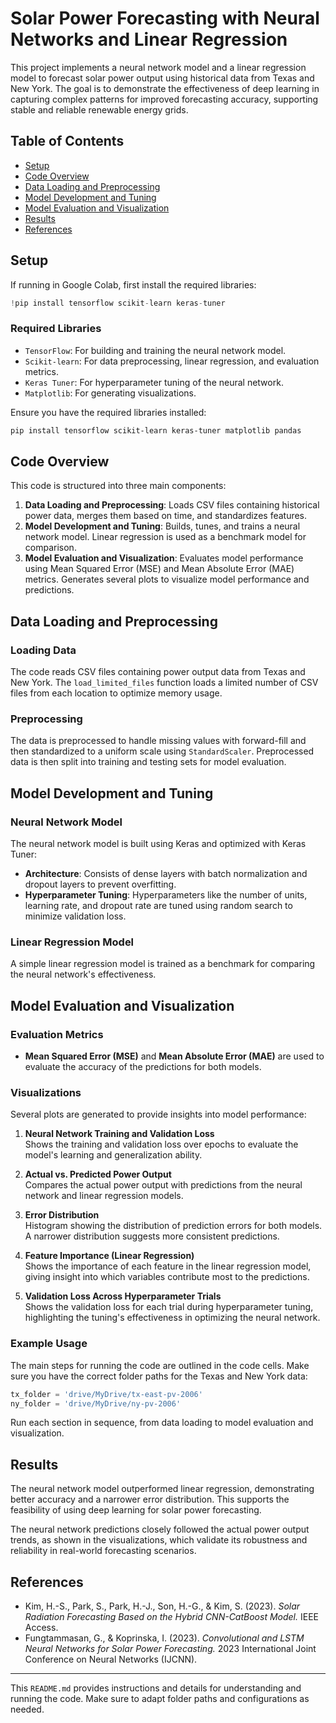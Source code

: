 
# Solar Power Forecasting with Neural Networks and Linear Regression

This project implements a neural network model and a linear regression model to forecast solar power output using historical data from Texas and New York. The goal is to demonstrate the effectiveness of deep learning in capturing complex patterns for improved forecasting accuracy, supporting stable and reliable renewable energy grids.

## Table of Contents
- [Setup](#setup)
- [Code Overview](#code-overview)
- [Data Loading and Preprocessing](#data-loading-and-preprocessing)
- [Model Development and Tuning](#model-development-and-tuning)
- [Model Evaluation and Visualization](#model-evaluation-and-visualization)
- [Results](#results)
- [References](#references)

## Setup

If running in Google Colab, first install the required libraries:
```python
!pip install tensorflow scikit-learn keras-tuner
```

### Required Libraries
- `TensorFlow`: For building and training the neural network model.
- `Scikit-learn`: For data preprocessing, linear regression, and evaluation metrics.
- `Keras Tuner`: For hyperparameter tuning of the neural network.
- `Matplotlib`: For generating visualizations.

Ensure you have the required libraries installed:
```bash
pip install tensorflow scikit-learn keras-tuner matplotlib pandas
```

## Code Overview

This code is structured into three main components:
1. **Data Loading and Preprocessing**: Loads CSV files containing historical power data, merges them based on time, and standardizes features.
2. **Model Development and Tuning**: Builds, tunes, and trains a neural network model. Linear regression is used as a benchmark model for comparison.
3. **Model Evaluation and Visualization**: Evaluates model performance using Mean Squared Error (MSE) and Mean Absolute Error (MAE) metrics. Generates several plots to visualize model performance and predictions.

## Data Loading and Preprocessing

### Loading Data
The code reads CSV files containing power output data from Texas and New York. The `load_limited_files` function loads a limited number of CSV files from each location to optimize memory usage.

### Preprocessing
The data is preprocessed to handle missing values with forward-fill and then standardized to a uniform scale using `StandardScaler`. Preprocessed data is then split into training and testing sets for model evaluation.

## Model Development and Tuning

### Neural Network Model
The neural network model is built using Keras and optimized with Keras Tuner:
- **Architecture**: Consists of dense layers with batch normalization and dropout layers to prevent overfitting.
- **Hyperparameter Tuning**: Hyperparameters like the number of units, learning rate, and dropout rate are tuned using random search to minimize validation loss.

### Linear Regression Model
A simple linear regression model is trained as a benchmark for comparing the neural network's effectiveness.

## Model Evaluation and Visualization

### Evaluation Metrics
- **Mean Squared Error (MSE)** and **Mean Absolute Error (MAE)** are used to evaluate the accuracy of the predictions for both models.

### Visualizations
Several plots are generated to provide insights into model performance:
1. **Neural Network Training and Validation Loss**  
   Shows the training and validation loss over epochs to evaluate the model's learning and generalization ability.

2. **Actual vs. Predicted Power Output**  
   Compares the actual power output with predictions from the neural network and linear regression models.

3. **Error Distribution**  
   Histogram showing the distribution of prediction errors for both models. A narrower distribution suggests more consistent predictions.

4. **Feature Importance (Linear Regression)**  
   Shows the importance of each feature in the linear regression model, giving insight into which variables contribute most to the predictions.

5. **Validation Loss Across Hyperparameter Trials**  
   Shows the validation loss for each trial during hyperparameter tuning, highlighting the tuning's effectiveness in optimizing the neural network.

### Example Usage
The main steps for running the code are outlined in the code cells. Make sure you have the correct folder paths for the Texas and New York data:
```python
tx_folder = 'drive/MyDrive/tx-east-pv-2006'
ny_folder = 'drive/MyDrive/ny-pv-2006'
```

Run each section in sequence, from data loading to model evaluation and visualization.

## Results

The neural network model outperformed linear regression, demonstrating better accuracy and a narrower error distribution. This supports the feasibility of using deep learning for solar power forecasting.

The neural network predictions closely followed the actual power output trends, as shown in the visualizations, which validate its robustness and reliability in real-world forecasting scenarios.

## References
- Kim, H.-S., Park, S., Park, H.-J., Son, H.-G., & Kim, S. (2023). *Solar Radiation Forecasting Based on the Hybrid CNN-CatBoost Model.* IEEE Access.
- Fungtammasan, G., & Koprinska, I. (2023). *Convolutional and LSTM Neural Networks for Solar Power Forecasting.* 2023 International Joint Conference on Neural Networks (IJCNN).

---

This `README.md` provides instructions and details for understanding and running the code. Make sure to adapt folder paths and configurations as needed.
